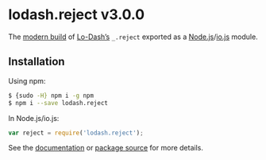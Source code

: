 # lodash.reject v3.0.0

The [modern build](https://github.com/lodash/lodash/wiki/Build-Differences) of [Lo-Dash’s](https://lodash.com/) `_.reject` exported as a [Node.js](http://nodejs.org/)/[io.js](https://iojs.org/) module.

## Installation

Using npm:

```bash
$ {sudo -H} npm i -g npm
$ npm i --save lodash.reject
```

In Node.js/io.js:

```js
var reject = require('lodash.reject');
```

See the [documentation](https://lodash.com/docs#reject) or [package source](https://github.com/lodash/lodash/blob/3.0.0-npm-packages/lodash.reject/index.js) for more details.
